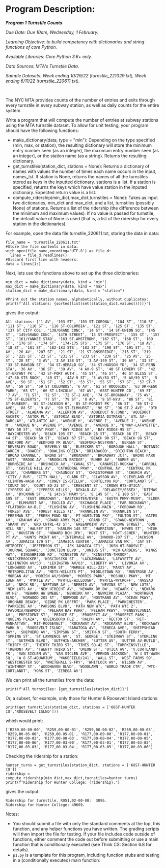 # Program Description: 

***Program 1 Turnstile Counts***

*Due Date: Due 10am, Wednesday, 1 February.*

*Learning Objective: to build competency with dictionaries and string functions of core Python.*

*Available Libraries: Core Python 3.6+ only.*

*Data Sources: MTA's Turnstile Data.*

*Sample Datasets: Week ending 10/29/22 (turnstile_221029.txt), Week ending 6/11/22 (turnstile_220611.txt).*

<br>

The NYC MTA provides counts of the number of entries and exits through every turnstile in every subway station, as well as daily counts for the entire system.

Write a program that will compute the number of entries at subway stations using the MTA turnstile dataset. To allow for unit testing, your program should have the following functions:

- make_dictionary(data, type = "min"): Depending on the type specified (min, max, or station), the resulting dictionary will store the minimum entry number seen (as an integer), the maximum entry number seen (as an integer), or the station name (as a string). Returns the resulting dictionary.
- get_turnstiles(station_dict, stations = None): Returns a dictionary of names with values the number of times each name occurs in the input, names_lst. If station is None, returns the names of all the turnstiles stored as keys in the inputted dictionary. stations is a list. If a station is specified, returns the keys which have value station in the inputed dictionary. Expected return value is a list.
- compute_ridership(min_dict,max_dict,turnstiles = None): Takes as input two dictionaries, min_dict and max_dict, and a list, turnstiles (possibly None) of stations. Returns a list of the ridership (the difference between the minimum and maximum values). If no value is passed for turnstile, the default value of None is used (that is, a list of the ridership for every station in the dictionaries).

For example, open the data file turnstile_220611.txt, storing the data in data:
```
file_name = 'turnstile_220611.txt'
#Store the file contents in data:
with open(file_name,encoding='UTF-8') as file_d:
  lines = file_d.readlines()
#Discard first line with headers:
data = lines[1:]
```

Next, lets use the functions above to set up the three dictionaries:
```
min_dict = make_dictionary(data, kind = "min")
max_dict = make_dictionary(data, kind = "max")
station_dict = make_dictionary(data, kind = "station")

#Print out the station names, alphabetically, without duplicates:
print(f'All stations: {sorted(list(set(station_dict.values())))}')
```

gives the output:

```
All stations: ['1 AV', '103 ST', '103 ST-CORONA', '104 ST', '110 ST', '111 ST', '116 ST', '116 ST-COLUMBIA', '121 ST', '125 ST', '135 ST', '137 ST CITY COL', '138/GRAND CONC', '14 ST', '14 ST-UNION SQ', '145 ST', '149/GRAND CONC', '14TH STREET', '15 ST-PROSPECT', '155 ST', '157 ST', '161/YANKEE STAD', '163 ST-AMSTERDM', '167 ST', '168 ST', '169 ST', '170 ST', '174 ST', '174-175 STS', '175 ST', '176 ST', '18 AV', '18 ST', '181 ST', '182-183 STS', '183 ST', '190 ST', '191 ST', '2 AV', '20 AV', '207 ST', '21 ST', '21 ST-QNSBRIDGE', '215 ST', '219 ST', '225 ST', '23 ST', '231 ST', '233 ST', '238 ST', '25 AV', '25 ST', '28 ST', '3 AV', '3 AV 138 ST', '3 AV-149 ST', '30 AV', '33 ST', '33 ST-RAWSON ST', '34 ST-HERALD SQ', '34 ST-HUDSON YD', '34 ST-PENN STA', '36 AV', '36 ST', '39 AV', '4 AV-9 ST', '40 ST LOWERY ST', '42 ST-BRYANT PK', '42 ST-PORT AUTH', '45 ST', '46 ST', '46 ST BLISS ST', '47-50 STS ROCK', '49 ST', '4AV-9 ST', '5 AV/53 ST', '5 AV/59 ST', '5 AVE', '50 ST', '51 ST', '52 ST', '53 ST', '55 ST', '57 ST', '57 ST-7 AV', '59 ST', '59 ST COLUMBUS', '6 AV', '61 ST WOODSIDE', '63 DR-REGO PARK', '65 ST', '66 ST-LINCOLN', '67 AV', '68ST-HUNTER CO', '69 ST', '7 AV', '71 ST', '72 ST', '72 ST-2 AVE', '74 ST-BROADWAY', '75 AV', '75 ST-ELDERTS', '77 ST', '79 ST', '8 AV', '8 ST-NYU', '80 ST', '81 ST-MUSEUM', '82 ST-JACKSON H', '85 ST-FOREST PK', '86 ST', '86 ST-2 AVE', '88 ST', '9 AV', '90 ST-ELMHURST', '96 ST', '96 ST-2 AVE', '9TH STREET', 'ALABAMA AV', 'ALLERTON AV', 'AQUEDUCT N.COND', 'AQUEDUCT RACETR', 'ASTOR PL', 'ASTORIA BLVD', 'ASTORIA DITMARS', 'ATL AV-BARCLAY', 'ATLANTIC AV', 'AVENUE H', 'AVENUE I', 'AVENUE J', 'AVENUE M', 'AVENUE N', 'AVENUE P', 'AVENUE U', 'AVENUE X', "B'WAY-LAFAYETTE", 'BAY 50 ST', 'BAY PKWY', 'BAY RIDGE AV', 'BAY RIDGE-95 ST', 'BAYCHESTER AV', 'BEACH 105 ST', 'BEACH 25 ST', 'BEACH 36 ST', 'BEACH 44 ST', 'BEACH 60 ST', 'BEACH 67 ST', 'BEACH 90 ST', 'BEACH 98 ST', 'BEDFORD AV', 'BEDFORD PK BLVD', 'BEDFORD-NOSTRAN', 'BERGEN ST', 'BEVERLEY ROAD', 'BEVERLY RD', 'BLEECKER ST', 'BOROUGH HALL', 'BOTANIC GARDEN', 'BOWERY', 'BOWLING GREEN', 'BRIARWOOD', 'BRIGHTON BEACH', 'BROAD CHANNEL', 'BROAD ST', 'BROADWAY', 'BROADWAY JCT', 'BRONX PARK EAST', 'BROOK AV', 'BROOKLYN BRIDGE', 'BUHRE AV', 'BURKE AV', 'BURNSIDE AV', 'BUSHWICK AV', 'CANAL ST', 'CANARSIE-ROCKAW', 'CARROLL ST', 'CASTLE HILL AV', 'CATHEDRAL PKWY', 'CENTRAL AV', 'CENTRAL PK N110', 'CHAMBERS ST', 'CHAUNCEY ST', 'CHRISTOPHER ST', 'CHURCH AV', 'CITY / BUS', 'CITY HALL', 'CLARK ST', 'CLASSON AV', 'CLEVELAND ST', 'CLINTON-WASH AV', 'CONEY IS-STILLW', 'CORTELYOU RD', 'CORTLANDT ST', 'COURT SQ', 'COURT SQ-23 ST', 'CRESCENT ST', 'CROWN HTS-UTICA', 'CYPRESS AV', 'CYPRESS HILLS', 'DEKALB AV', 'DELANCEY/ESSEX', 'DITMAS AV', 'DYCKMAN ST', "E 143/ST MARY'S", 'E 149 ST', 'E 180 ST', 'EAST 105 ST', 'EAST BROADWAY', 'EASTCHSTER/DYRE', 'EASTN PKWY-MUSM', 'ELDER AV', 'ELMHURST AV', 'EUCLID AV', 'EXCHANGE PLACE', 'FAR ROCKAWAY', 'FLATBUSH AV-B.C', 'FLUSHING AV', 'FLUSHING-MAIN', 'FORDHAM RD', 'FOREST AVE', 'FOREST HILLS 71', 'FRANKLIN AV', 'FRANKLIN ST', 'FREEMAN ST', 'FRESH POND RD', 'FT HAMILTON PKY', 'FULTON ST', 'GATES AV', 'GRAHAM AV', 'GRAND ARMY PLAZ', 'GRAND ST', 'GRAND-NEWTOWN', 'GRANT AV', 'GRD CNTRL-42 ST', 'GREENPOINT AV', 'GROVE STREET', 'GUN HILL RD', 'HALSEY ST', 'HARLEM 148 ST', 'HARRISON', 'HEWES ST', 'HIGH ST', 'HOUSTON ST', 'HOWARD BCH JFK', 'HOYT ST', 'HOYT-SCHER', 'HUNTERS PT AV', 'HUNTS POINT AV', 'INTERVALE AV', 'INWOOD-207 ST', 'JACKSON AV', 'JAMAICA 179 ST', 'JAMAICA CENTER', 'JAMAICA VAN WK', 'JAY ST-METROTEC', 'JEFFERSON ST', 'JFK JAMAICA CT1', 'JKSN HT-ROOSVLT', 'JOURNAL SQUARE', 'JUNCTION BLVD', 'JUNIUS ST', 'KEW GARDENS', 'KINGS HWY', 'KINGSBRIDGE RD', 'KINGSTON AV', 'KINGSTON-THROOP', 'KNICKERBOCKER', 'KOSCIUSZKO ST', 'LACKAWANNA', 'LAFAYETTE AV', 'LEXINGTON AV/53', 'LEXINGTON AV/63', 'LIBERTY AV', 'LIVONIA AV', 'LONGWOOD AV', 'LORIMER ST', 'MARBLE HILL-225', 'MARCY AV', 'METROPOLITAN AV', 'METS-WILLETS PT', 'MIDDLETOWN RD', 'MONTROSE AV', 'MORGAN AV', 'MORISN AV/SNDVW', 'MORRIS PARK', 'MOSHOLU PKWY', 'MT EDEN AV', 'MYRTLE AV', 'MYRTLE-WILLOUGH', 'MYRTLE-WYCKOFF', 'NASSAU AV', 'NECK RD', 'NEPTUNE AV', 'NEREID AV', 'NEVINS ST', 'NEW LOTS', 'NEW LOTS AV', 'NEW UTRECHT AV', 'NEWARK BM BW', 'NEWARK C', 'NEWARK HM HE', 'NEWARK HW BMEBE', 'NEWKIRK AV', 'NEWKIRK PLAZA', 'NORTHERN BLVD', 'NORWOOD 205 ST', 'NORWOOD AV', 'NOSTRAND AV', 'OCEAN PKWY', 'ORCHARD BEACH', 'OZONE PK LEFFRT', 'PARK PLACE', 'PARKCHESTER', 'PARKSIDE AV', 'PARSONS BLVD', 'PATH NEW WTC', 'PATH WTC 2', 'PAVONIA/NEWPORT', 'PELHAM BAY PARK', 'PELHAM PKWY', 'PENNSYLVANIA AV', 'PRESIDENT ST', 'PRINCE ST', 'PROSPECT AV', 'PROSPECT PARK', 'QUEENS PLAZA', 'QUEENSBORO PLZ', 'RALPH AV', 'RECTOR ST', 'RIT-MANHATTAN', 'RIT-ROOSEVELT', 'ROCKAWAY AV', 'ROCKAWAY BLVD', 'ROCKAWAY PARK B', 'ROOSEVELT ISLND', 'SARATOGA AV', 'SENECA AVE', 'SHEEPSHEAD BAY', 'SHEPHERD AV', 'SIMPSON ST', 'SMITH-9 ST', 'SOUTH FERRY', 'SPRING ST', 'ST LAWRENCE AV', 'ST. GEORGE', 'STEINWAY ST', 'STERLING ST', 'SUTPHIN BLVD', 'SUTPHIN-ARCHER', 'SUTTER AV', 'SUTTER AV-RUTLD', 'THIRTY ST', 'THIRTY THIRD ST', 'TIMES SQ-42 ST', 'TOMPKINSVILLE', 'TREMONT AV', 'TWENTY THIRD ST', 'UNION ST', 'UTICA AV', 'V.CORTLANDT PK', 'VAN SICLEN AV', 'VAN SICLEN AVE', 'VERNON-JACKSON', 'W 4 ST-WASH SQ', 'W 8 ST-AQUARIUM', 'WAKEFIELD/241', 'WALL ST', 'WEST FARMS SQ', 'WESTCHESTER SQ', 'WHITEHALL S-FRY', 'WHITLOCK AV', 'WILSON AV', 'WINTHROP ST', 'WOODHAVEN BLVD', 'WOODLAWN', 'WORLD TRADE CTR', 'WTC-CORTLANDT', 'YORK ST', 'ZEREGA AV']
```

We can print all the turnstiles from the data:

```
print(f'All turnstiles: {get_turnstiles(station_dict)}')
```

Or, a subset, for example, only those for Hunter & Roosevelt Island stations:

```
print(get_turnstiles(station_dict, stations = ['68ST-HUNTER CO','ROOSEVELT ISLND']))
```

which would print:
```
['R259,00-00-00', 'R259,00-00-01', 'R259,00-00-02', 'R259,00-00-03', 'R259,00-05-00', 'R259,00-05-01', 'R177,00-00-00', 'R177,00-00-01', 'R177,00-00-02', 'R177,00-00-03', 'R177,00-00-04', 'R177,00-00-05', 'R177,00-00-06', 'R177,00-03-00', 'R177,00-03-01', 'R177,00-03-02', 'R177,00-03-03', 'R177,00-03-04', 'R177,00-03-05', 'R177,00-03-06']
```

Checking the ridership for a station:
```
hunter_turns = get_turnstiles(station_dict, stations = ['68ST-HUNTER CO'])
ridership = compute_ridership(min_dict,max_dict,turnstiles=hunter_turns)
print(f'Ridership for Hunter College: {ridership}.')
```
gives the output:
```
Ridership for turnstile, R051,02-00-00:  3096.
Ridership for Hunter College: 49669.  
```

Notes:

- You should submit a file with only the standard comments at the top, this function, and any helper functions you have written. The grading scripts will then import the file for testing. If your file includes code outside of functions, either comment the code out before submitting or use a main function that is conditionally executed (see Think CS: Section 6.8 for details).
- `p1.py` is a template for this program, including function stubs and testing in a (conditionally executed) main function:
